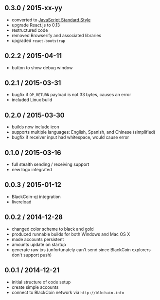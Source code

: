0.3.0 / 2015-xx-yy
------------------
- converted to [JavaScript Standard Style](https://github.com/feross/standard)
- upgrade React.js to 0.13
- restructured code
- removed Browserify and associated libraries
- upgraded `react-bootstrap`

0.2.2 / 2015-04-11
------------------
- button to show debug window

0.2.1 / 2015-03-31
------------------
- bugfix if `OP_RETURN` payload is not 33 bytes, causes an error
- included Linux build

0.2.0 / 2015-03-30
------------------
- builds now include icon
- supports multiple languages: English, Spanish, and Chinese (simplified)
- bugfix if receiver input had whitespace, would cause error

0.1.0 / 2015-03-16
------------------
- full stealth sending / receiving support
- new logo integrated

0.0.3 / 2015-01-12
------------------
- BlackCoin-qt integration
- livereload

0.0.2 / 2014-12-28
------------------
- changed color scheme to black and gold
- produced runnable builds for both Windows and Mac OS X
- made accounts persistent
- amounts update on startup
- generate raw txs (unfortunately can't send since BlackCoin explorers don't support push)

0.0.1 / 2014-12-21
------------------
- initial structure of code setup
- create simple accounts
- connect to BlackCoin network via `http://blkchain.info`
